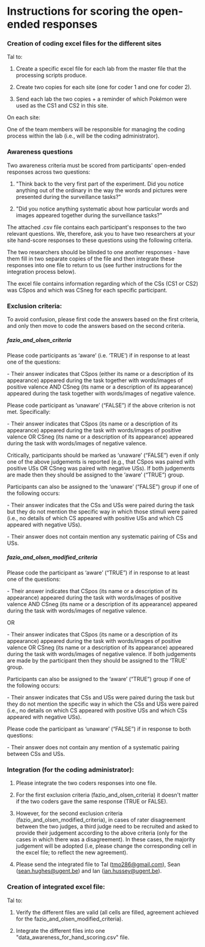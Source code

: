 # Instructions for scoring the open-ended responses

### Creation of coding excel files for the different sites

Tal to:

1. Create a specific excel file for each lab from the master file that the processing scripts produce.

2. Create two copies for each site (one for coder 1 and one for coder 2).

3. Send each lab the two copies + a reminder of which Pokémon were used as the CS1 and CS2 in this site. 

On each site:

One of the team members will be responsible for managing the coding process within the lab (i.e., will be the coding administrator).

 

### Awareness questions

Two awareness criteria must be scored from participants' open-ended responses across two questions:

1. "Think back to the very first part of the experiment. Did you notice anything out of the ordinary in the way the words and pictures were presented during the surveillance tasks?"

2. "Did you notice anything systematic about how particular words and images appeared together during the surveillance tasks?"

The attached .csv file contains each participant's responses to the two relevant questions. We, therefore, ask you to have two researchers at your site hand-score responses to these questions using the following criteria.

The two researchers should be blinded to one another responses - have them fill in two separate copies of the file and then integrate these responses into one file to return to us (see further instructions for the integration process below). 

The excel file contains information regarding which of the CSs (CS1 or CS2) was CSpos and which was CSneg for each specific participant. 



### Exclusion criteria:

To avoid confusion, please first code the answers based on the first criteria, and only then move to code the answers based on the second criteria. 

##### fazio_and_olsen_criteria

Please code participants as ‘aware’ (i.e. ‘TRUE’) if in response to at least one of the questions: 

\-    Their answer indicates that CSpos (either its name or a description of its appearance) appeared during the task together with words/images of positive valence AND CSneg (its name or a description of its appearance) appeared during the task together with words/images of negative valence.

Please code participant as ‘unaware’ (“FALSE”) if the above criterion is not met. Specifically:

\-    Their answer indicates that CSpos (its name or a description of its appearance) appeared during the task with words/images of positive valence OR CSneg (its name or a description of its appearance) appeared during the task with words/images of negative valence. 

Critically, participants should be marked as ‘unaware’ (“FALSE”) even if only one of the above judgements is reported (e.g., that CSpos was paired with positive USs OR CSneg was paired with negative USs). If both judgements are made then they should be assigned to the ‘aware’ (“TRUE”) group. 

Participants can also be assigned to the ‘unaware’ (“FALSE”) group if one of the following occurs:

\-    Their answer indicates that the CSs and USs were paired during the task but they do not mention the specific way in which those stimuli were paired (i.e., no details of which CS appeared with positive USs and which CS appeared with negative USs). 

\-    Their answer does not contain mention any systematic pairing of CSs and USs. 

##### fazio_and_olsen_modified_criteria

Please code the participant as ‘aware’ (“TRUE”) if in response to at least one of the questions:

\-              Their answer indicates that CSpos (its name or a description of its appearance) appeared during the task with words/images of positive valence AND CSneg (its name or a description of its appearance) appeared during the task with words/images of negative valence.

OR

\-              Their answer indicates that CSpos (its name or a description of its appearance) appeared during the task with words/images of positive valence OR CSneg (its name or a description of its appearance) appeared during the task with words/images of negative valence. If both judgements are made by the participant then they should be assigned to the ‘TRUE’ group.

Participants can also be assigned to the ‘aware’ (“TRUE”) group if one of the following occurs:

\-              Their answer indicates that CSs and USs were paired during the task but they do not mention the specific way in which the CSs and USs were paired (i.e., no details on which CS appeared with positive USs and which CSs appeared with negative USs). 

Please code the participant as ‘unaware’ (“FALSE”) if in response to both questions: 

\-              Their answer does not contain any mention of a systematic pairing between CSs and USs.

 

### Integration (for the coding administrator):

1. Please integrate the two coders responses into one file.

2. For the first exclusion criteria (fazio_and_olsen_criteria) it doesn't matter if the two coders gave the same response (TRUE or FALSE).

3. However, for the second exclusion criteria (fazio_and_olsen_modified_criteria), in cases of rater disagreement between the two judges, a third judge need to be recruited and asked to provide their judgement according to the above criteria (only for the cases in which there was a disagreement). In these cases, the majority judgement will be adopted (i.e, please change the corresponding cell in the excel file; to reflect the new agreement). 

4. Please send the integrated file to Tal (tmo286@gmail.com), Sean (sean.hughes@ugent.be) and Ian (ian.hussey@ugent.be).

 

### Creation of integrated excel file:

Tal to:

1. Verify the different files are valid (all cells are filled, agreement achieved for the fazio_and_olsen_modified_criteria).

2. Integrate the different files into one "data_awareness_for_hand_scoring.csv" file.



